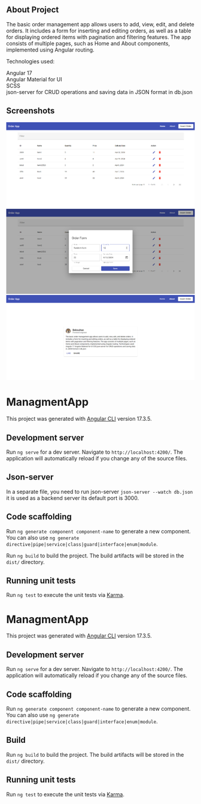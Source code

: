 ## About Project

The basic order management app allows users to add, view, edit, and delete orders. It includes a form for inserting and editing orders, as well as a table for displaying ordered items with pagination and filtering features. The app consists of multiple pages, such as Home and About components, implemented using Angular routing.

Technologies used:

Angular 17 <br>
Angular Material for UI  <br>
SCSS <br>
json-server for CRUD operations and saving data in JSON format in db.json


## Screenshots

<img src="/home_page.png" alt="Order App"/>

<img src="/order-form.png" alt="Order App"/>

<img src="/about_page.png" alt="Order App"/>


# ManagmentApp

This project was generated with [Angular CLI](https://github.com/angular/angular-cli) version 17.3.5.

## Development server

Run `ng serve` for a dev server. Navigate to `http://localhost:4200/`. The application will automatically reload if you change any of the source files.

## Json-server 
In a separate file, you need to run json-server `json-server --watch db.json` it is used as a backend server  its default port is 3000.

## Code scaffolding

Run `ng generate component component-name` to generate a new component. You can also use `ng generate directive|pipe|service|class|guard|interface|enum|module`.


Run `ng build` to build the project. The build artifacts will be stored in the `dist/` directory.

## Running unit tests

Run `ng test` to execute the unit tests via [Karma](https://karma-runner.github.io).

# ManagmentApp

This project was generated with [Angular CLI](https://github.com/angular/angular-cli) version 17.3.5.

## Development server

Run `ng serve` for a dev server. Navigate to `http://localhost:4200/`. The application will automatically reload if you change any of the source files.

## Code scaffolding

Run `ng generate component component-name` to generate a new component. You can also use `ng generate directive|pipe|service|class|guard|interface|enum|module`.

## Build

Run `ng build` to build the project. The build artifacts will be stored in the `dist/` directory.

## Running unit tests

Run `ng test` to execute the unit tests via [Karma](https://karma-runner.github.io).

